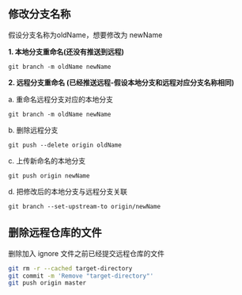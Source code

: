 
## 修改分支名称

假设分支名称为oldName，想要修改为 newName

**1. 本地分支重命名(还没有推送到远程)**

```shell
git branch -m oldName newName
```

**2. 远程分支重命名 (已经推送远程-假设本地分支和远程对应分支名称相同)**  

a. 重命名远程分支对应的本地分支

```shell
git branch -m oldName newName
```

b. 删除远程分支

```shell
git push --delete origin oldName
```

c. 上传新命名的本地分支

```shell
git push origin newName
```

d. 把修改后的本地分支与远程分支关联

```shell
git branch --set-upstream-to origin/newName
```


## 删除远程仓库的文件

删除加入 ignore 文件之前已经提交远程仓库的文件

```bash
git rm -r --cached target-directory
git commit -m 'Remove "target-directory"'
git push origin master
```